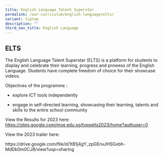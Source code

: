 ```yaml
---
title: English Language Talent Superstar
permalink: /our-curriculum/english-language/elts/
variant: tiptap
description: ""
third_nav_title: English Language
---
```

<h2>ELTS</h2><p>The English Language Talent Superstar (ELTS) is a platform for students to display and celebrate their learning, progress and prowess of the English Language. Students have complete freedom of choice for their showcase videos.</p><p>Objectives of the programme :</p><ul data-tight="true" class="tight"><li><p>explore ICT tools independently</p></li><li><p>engage in self-directed learning, showcasing their learning, talents and skills to the entire school community</p></li></ul><p>View the Results for 2023 here: <a href="https://sites.google.com/moe.edu.sg/tvpselts2023/home?authuser=0" rel="noopener noreferrer nofollow" target="_blank">https://sites.google.com/moe.edu.sg/tvpselts2023/home?authuser=0</a></p><p>View the 2023 trailer here:</p><p><a rel="noopener noreferrer nofollow" target="_blank">https://drive.google.com/file/d/1tB1j4gY_zpGEnvJHSGxbh-MdDb0m0CJ8/view?usp=sharing</a><br></p>